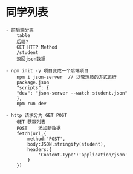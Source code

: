 # 同学列表  
    - 前后端分离
        table 
        后端?
        GET HTTP Method
        /student
        返回json数据

    - npm init -y 项目变成一个后端项目
        npm i json-server  // 以管理员的方式运行
        package.json 
        "scripts": {
        "dev": "json-server --watch student.json"
        },
        npm run dev
    
    - http 请求分为 GET POST
        GET 获取列表
        POST    添加新数据
        fetch(url,{
            method:'POST',
            body:JSON.stringify(student),
            headers:{
                'Content-Type':'application/json'
            }
        })